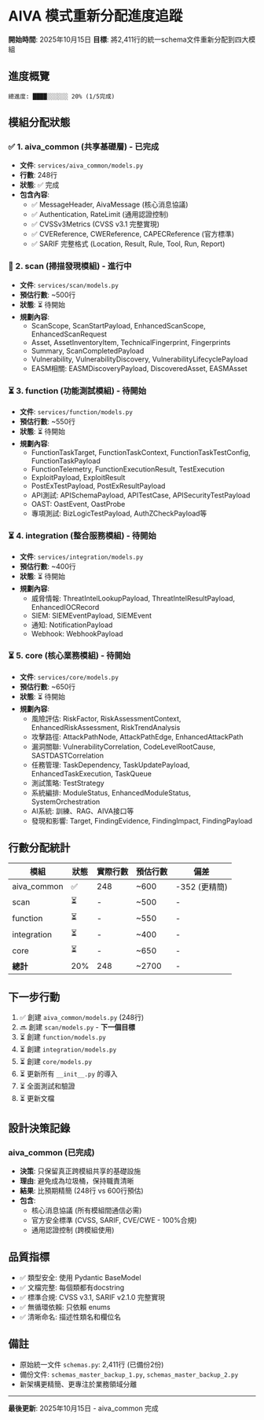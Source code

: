 # AIVA 模式重新分配進度追蹤

**開始時間**: 2025年10月15日
**目標**: 將2,411行的統一schema文件重新分配到四大模組

## 進度概覽

```
總進度: ████░░░░░░ 20% (1/5完成)
```

## 模組分配狀態

### ✅ 1. aiva_common (共享基礎層) - 已完成
- **文件**: `services/aiva_common/models.py`
- **行數**: 248行
- **狀態**: ✅ 完成
- **包含內容**:
  - ✅ MessageHeader, AivaMessage (核心消息協議)
  - ✅ Authentication, RateLimit (通用認證控制)
  - ✅ CVSSv3Metrics (CVSS v3.1 完整實現)
  - ✅ CVEReference, CWEReference, CAPECReference (官方標準)
  - ✅ SARIF 完整格式 (Location, Result, Rule, Tool, Run, Report)

### 🔄 2. scan (掃描發現模組) - 進行中
- **文件**: `services/scan/models.py`
- **預估行數**: ~500行
- **狀態**: ⏳ 待開始
- **規劃內容**:
  - ScanScope, ScanStartPayload, EnhancedScanScope, EnhancedScanRequest
  - Asset, AssetInventoryItem, TechnicalFingerprint, Fingerprints
  - Summary, ScanCompletedPayload
  - Vulnerability, VulnerabilityDiscovery, VulnerabilityLifecyclePayload
  - EASM相關: EASMDiscoveryPayload, DiscoveredAsset, EASMAsset

### ⏳ 3. function (功能測試模組) - 待開始
- **文件**: `services/function/models.py`
- **預估行數**: ~550行
- **狀態**: ⏳ 待開始
- **規劃內容**:
  - FunctionTaskTarget, FunctionTaskContext, FunctionTaskTestConfig, FunctionTaskPayload
  - FunctionTelemetry, FunctionExecutionResult, TestExecution
  - ExploitPayload, ExploitResult
  - PostExTestPayload, PostExResultPayload
  - API測試: APISchemaPayload, APITestCase, APISecurityTestPayload
  - OAST: OastEvent, OastProbe
  - 專項測試: BizLogicTestPayload, AuthZCheckPayload等

### ⏳ 4. integration (整合服務模組) - 待開始
- **文件**: `services/integration/models.py`
- **預估行數**: ~400行
- **狀態**: ⏳ 待開始
- **規劃內容**:
  - 威脅情報: ThreatIntelLookupPayload, ThreatIntelResultPayload, EnhancedIOCRecord
  - SIEM: SIEMEventPayload, SIEMEvent
  - 通知: NotificationPayload
  - Webhook: WebhookPayload

### ⏳ 5. core (核心業務模組) - 待開始
- **文件**: `services/core/models.py`
- **預估行數**: ~650行
- **狀態**: ⏳ 待開始
- **規劃內容**:
  - 風險評估: RiskFactor, RiskAssessmentContext, EnhancedRiskAssessment, RiskTrendAnalysis
  - 攻擊路徑: AttackPathNode, AttackPathEdge, EnhancedAttackPath
  - 漏洞關聯: VulnerabilityCorrelation, CodeLevelRootCause, SASTDASTCorrelation
  - 任務管理: TaskDependency, TaskUpdatePayload, EnhancedTaskExecution, TaskQueue
  - 測試策略: TestStrategy
  - 系統編排: ModuleStatus, EnhancedModuleStatus, SystemOrchestration
  - AI系統: 訓練、RAG、AIVA接口等
  - 發現和影響: Target, FindingEvidence, FindingImpact, FindingPayload

## 行數分配統計

| 模組 | 狀態 | 實際行數 | 預估行數 | 偏差 |
|------|------|----------|----------|------|
| aiva_common | ✅ | 248 | ~600 | -352 (更精簡) |
| scan | ⏳ | - | ~500 | - |
| function | ⏳ | - | ~550 | - |
| integration | ⏳ | - | ~400 | - |
| core | ⏳ | - | ~650 | - |
| **總計** | 20% | 248 | ~2700 | - |

## 下一步行動

1. ✅ 創建 `aiva_common/models.py` (248行)
2. 🔜 創建 `scan/models.py` - **下一個目標**
3. ⏳ 創建 `function/models.py`
4. ⏳ 創建 `integration/models.py`
5. ⏳ 創建 `core/models.py`
6. ⏳ 更新所有 `__init__.py` 的導入
7. ⏳ 全面測試和驗證
8. ⏳ 更新文檔

## 設計決策記錄

### aiva_common (已完成)
- **決策**: 只保留真正跨模組共享的基礎設施
- **理由**: 避免成為垃圾桶，保持職責清晰
- **結果**: 比預期精簡 (248行 vs 600行預估)
- **包含**:
  - 核心消息協議 (所有模組間通信必需)
  - 官方安全標準 (CVSS, SARIF, CVE/CWE - 100%合規)
  - 通用認證控制 (跨模組使用)

## 品質指標

- ✅ 類型安全: 使用 Pydantic BaseModel
- ✅ 文檔完整: 每個類都有docstring
- ✅ 標準合規: CVSS v3.1, SARIF v2.1.0 完整實現
- ✅ 無循環依賴: 只依賴 enums
- ✅ 清晰命名: 描述性類名和欄位名

## 備註
- 原始統一文件 `schemas.py`: 2,411行 (已備份2份)
- 備份文件: `schemas_master_backup_1.py`, `schemas_master_backup_2.py`
- 新架構更精簡、更專注於業務領域分離

---
**最後更新**: 2025年10月15日 - aiva_common 完成

